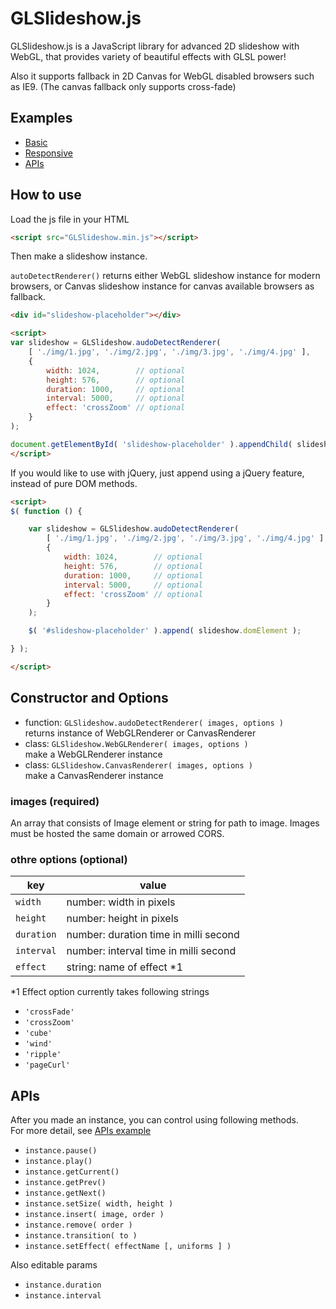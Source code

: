 # GLSlideshow.js

GLSlideshow.js is a JavaScript library for advanced 2D slideshow with WebGL, that provides variety of beautiful effects with GLSL power!

Also it supports fallback in 2D Canvas for WebGL disabled browsers such as IE9. (The canvas fallback only supports cross-fade)

## Examples

- [Basic](http://yomotsu.github.io/GLSlideshow.js/examples/basic.html)
- [Responsive](http://yomotsu.github.io/GLSlideshow.js/examples/responsive.html)
- [APIs](http://yomotsu.github.io/GLSlideshow.js/examples/apis.html)

## How to use

Load the js file in your HTML
```html
<script src="GLSlideshow.min.js"></script>
```

Then make a slideshow instance.

`autoDetectRenderer()` returns either WebGL slideshow instance for modern browsers, or Canvas slideshow instance for canvas available browsers as fallback.

```html
<div id="slideshow-placeholder"></div>

<script>
var slideshow = GLSlideshow.audoDetectRenderer(
	[ './img/1.jpg', './img/2.jpg', './img/3.jpg', './img/4.jpg' ],
	{
		width: 1024,        // optional
		height: 576,        // optional
		duration: 1000,     // optional
		interval: 5000,     // optional
		effect: 'crossZoom' // optional
	}
);

document.getElementById( 'slideshow-placeholder' ).appendChild( slideshow.domElement );
</script>
```

If you would like to use with jQuery, just append using a jQuery feature, instead of pure DOM methods.

```html
<script>
$( function () {

	var slideshow = GLSlideshow.audoDetectRenderer(
		[ './img/1.jpg', './img/2.jpg', './img/3.jpg', './img/4.jpg' ],
		{
			width: 1024,        // optional
			height: 576,        // optional
			duration: 1000,     // optional
			interval: 5000,     // optional
			effect: 'crossZoom' // optional
		}
	);

	$( '#slideshow-placeholder' ).append( slideshow.domElement );

} );

</script>
```

## Constructor and Options

- function: `GLSlideshow.audoDetectRenderer( images, options )`  
  returns instance of WebGLRenderer or CanvasRenderer
- class: `GLSlideshow.WebGLRenderer( images, options )`  
  make a WebGLRenderer instance
- class: `GLSlideshow.CanvasRenderer( images, options )`  
  make a CanvasRenderer instance

### images (required)

An array that consists of Image element or string for path to image.
Images must be hosted the same domain or arrowed CORS.

### othre options (optional)

| key        | value |
| ---        | ---   |
| `width`    | number: width in pixels |
| `height`   | number: height in pixels |
| `duration` | number: duration time in milli second |
| `interval` | number: interval time in milli second |
| `effect`   | string: name of effect *1 |

*1 Effect option currently takes following strings

- `'crossFade'`
- `'crossZoom'`
- `'cube'`
- `'wind'`
- `'ripple'`
- `'pageCurl'`

## APIs

After you made an instance, you can control using following methods.  
For more detail, see [APIs example](http://yomotsu.github.io/GLSlideshow.js/examples/apis.html)

- `instance.pause()`
- `instance.play()`
- `instance.getCurrent()`
- `instance.getPrev()`
- `instance.getNext()`
- `instance.setSize( width, height )`
- `instance.insert( image, order )`
- `instance.remove( order )`
- `instance.transition( to )`
- `instance.setEffect( effectName [, uniforms ] )`

Also editable params

- `instance.duration`
- `instance.interval`
